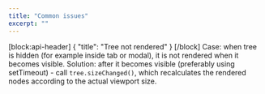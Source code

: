 ```yaml
---
title: "Common issues"
excerpt: ""
---
```

[block:api-header]
{
  "title": "Tree not rendered"
}
[/block]
Case: when tree is hidden (for example inside tab or modal), it is not rendered when it becomes visible.
Solution: after it becomes visible (preferably using setTimeout) - call `tree.sizeChanged()`, which recalculates the rendered nodes according to the actual viewport size.